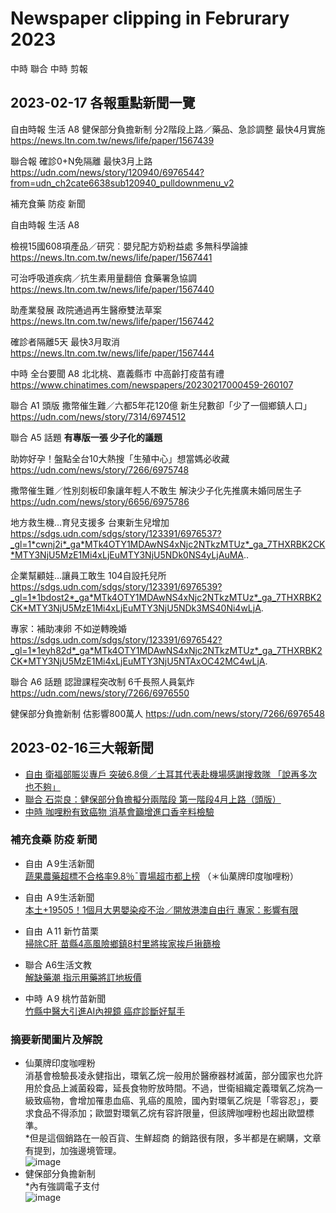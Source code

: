 # Newspaper clipping in Februrary 2023
中時 聯合 中時 剪報
## 2023-02-17 各報重點新聞一覽
自由時報 生活 A8
健保部分負擔新制 分2階段上路／藥品、急診調整 最快4月實施
https://news.ltn.com.tw/news/life/paper/1567439

聯合報
確診0+N免隔離 最快3月上路
https://udn.com/news/story/120940/6976544?from=udn_ch2cate6638sub120940_pulldownmenu_v2


補充食藥 防疫 新聞

自由時報 生活 A8

檢視15國608項產品／研究︰嬰兒配方奶粉益處 多無科學論據
https://news.ltn.com.tw/news/life/paper/1567441

可治呼吸道疾病／抗生素用量翻倍 食藥署急協調
https://news.ltn.com.tw/news/life/paper/1567440

助產業發展 政院通過再生醫療雙法草案
https://news.ltn.com.tw/news/life/paper/1567442

確診者隔離5天 最快3月取消
https://news.ltn.com.tw/news/life/paper/1567444

中時 全台要聞 A8
北北桃、嘉義縣市 中高齡打疫苗有禮
https://www.chinatimes.com/newspapers/20230217000459-260107

聯合 A1 頭版
撒幣催生難／六都5年花120億 新生兒數卻「少了一個鄉鎮人口」
https://udn.com/news/story/7314/6974512

聯合 A5 話題
**有專版一張 少子化的議題**

助妳好孕！盤點全台10大熱搜「生殖中心」想當媽必收藏
https://udn.com/news/story/7266/6975748

撒幣催生難／性別刻板印象讓年輕人不敢生 解決少子化先推廣未婚同居生子
https://udn.com/news/story/6656/6975786

地方救生機…育兒支援多 台東新生兒增加
https://sdgs.udn.com/sdgs/story/123391/6976537?_gl=1*cwnj2i*_ga*MTk4OTY1MDAwNS4xNjc2NTkzMTUz*_ga_7THXRBK2CK*MTY3NjU5MzE1Mi4xLjEuMTY3NjU5NDk0NS4yLjAuMA..

企業幫顧娃…讓員工敢生 104自設托兒所
https://sdgs.udn.com/sdgs/story/123391/6976539?_gl=1*1bdost2*_ga*MTk4OTY1MDAwNS4xNjc2NTkzMTUz*_ga_7THXRBK2CK*MTY3NjU5MzE1Mi4xLjEuMTY3NjU5NDk3MS40Ni4wLjA.

專家：補助凍卵 不如逆轉晚婚
https://sdgs.udn.com/sdgs/story/123391/6976542?_gl=1*1eyh82d*_ga*MTk4OTY1MDAwNS4xNjc2NTkzMTUz*_ga_7THXRBK2CK*MTY3NjU5MzE1Mi4xLjEuMTY3NjU5NTAxOC42MC4wLjA.

聯合 A6 話題
認證課程突改制 6千長照人員氣炸
https://udn.com/news/story/7266/6976550

健保部分負擔新制 估影響800萬人
https://udn.com/news/story/7266/6976548


## 2023-02-16三大報新聞

- [自由 衛福部賑災專戶 突破6.8億／土耳其代表赴機場感謝搜救隊 「說再多次也不夠」](https://news.ltn.com.tw/news/life/paper/1567326)
- [聯合 石崇良：健保部分負擔擬分兩階段 第一階段4月上路（頭版）](https://udn.com/news/story/7266/6974215)
- [中時 咖哩粉有致癌物 消基會籲增進口香辛料檢驗](https://www.chinatimes.com/newspapers/20230216000431-260106?chdtv)

### 補充食藥 防疫 新聞

- 自由 Ａ9生活新聞 <br>
[蔬果農藥超標不合格率9.8％ˉ賣場超市都上榜](https://news.ltn.com.tw/news/life/paper/1567327)
（＊仙菓牌印度咖哩粉）

- 自由 Ａ9生活新聞 <br>
[本土+19505！1個月大男嬰染疫不治／開放港澳自由行 專家：影響有限](https://news.ltn.com.tw/news/life/paper/1567329)

- 自由 Ａ11 新竹苗栗<br>
[掃除C肝 苗縣4高風險鄉鎮8村里將挨家挨戶揪篩檢](https://health.ltn.com.tw/article/breakingnews/4212006)

- 聯合 A6生活文教<br>
[解缺藥潮 指示用藥將訂地板價](https://udn.com/news/story/7266/6974098)

- 中時 Ａ9 桃竹苗新聞<br>
[竹縣中醫大引進AI內視鏡 癌症診斷好幫手](https://www.chinatimes.com/newspapers/20230216000493-260107?chdtv)

### 摘要新聞圖片及解說
- 仙菓牌印度咖哩粉<br>
消基會檢驗長凌永健指出，環氧乙烷一般用於醫療器材滅菌，部分國家也允許用於食品上滅菌殺霉，延長食物貯放時間。不過，世衛組織定義環氧乙烷為一級致癌物，會增加罹患血癌、乳癌的風險，國內對環氧乙烷是「零容忍」，要求食品不得添加；歐盟對環氧乙烷有容許限量，但該牌咖哩粉也超出歐盟標準。<br>
*但是這個銷路在一般百貨、生鮮超商 的銷路很有限，多半都是在網購，文章有提到，加強邊境管理。<br>
![image](https://user-images.githubusercontent.com/51051867/219234297-04e396a5-31d4-4187-b645-87518cf5db8a.png)
- 健保部分負擔新制<br>
*內有強調電子支付<br>
![image](https://user-images.githubusercontent.com/51051867/219234838-834c6e27-dd1a-42e0-8dc0-2f99165fe689.png)
